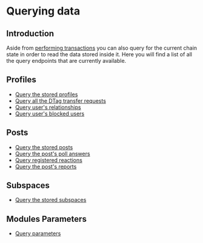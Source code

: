 # Querying data

## Introduction

Aside from [performing transactions](perform-transactions.md) you can also query for the current chain state in order to
read the data stored inside it. Here you will find a list of all the query endpoints that are currently available.

## Profiles

- [Query the stored profiles](queries/profiles/profile.md)
- [Query all the DTag transfer requests](queries/profiles/user-dtag-requests.md)
- [Query user's relationships](queries/profiles/user-relationships.md)
- [Query user's blocked users](queries/profiles/user-blocks.md)

## Posts

- [Query the stored posts](queries/staging/posts.md)
- [Query the post's poll answers](queries/staging/poll-answers.md)
- [Query registered reactions](queries/staging/reactions.md)
- [Query the post's reports](queries/staging/reports.md)

## Subspaces

- [Query the stored subspaces](queries/staging/subspaces.md)

## Modules Parameters
- [Query parameters](queries/staging/params.md)
